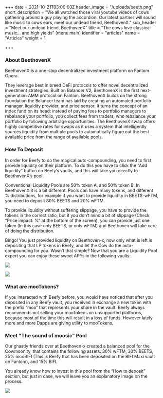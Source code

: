 +++
date = 2021-10-21T03:00:00Z
header_image = "/uploads/beeth.png"
short_description = "We all watched those viral youtube videos of cows gathering around a guy playing the accordion. Our latest partner will sound like music to cows ears, meet our undead friend, BeethovenX."
sub_header = "Meet our undead friend, BeethovenX"
title = "The cows love classical music... and high yields"
[menu.main]
identifier = "articles"
name = "Articles"
weight = 1

+++
### **About BeethovenX**

BeethovenX is a one-stop decentralized investment platform on Fantom Opera.

They leverage best in breed DeFi protocols to offer novel decentralized investment strategies. Built on Balancer V2, BeethovenX is the first next-generation AMM protocol on Fantom. BeethovenX builds on the strong foundation the Balancer team has laid by creating an automated portfolio manager, liquidity provider, and price sensor. It turns the concept of an index fund on its head: instead of paying fees to portfolio managers to rebalance your portfolio, you collect fees from traders, who rebalance your portfolio by following arbitrage opportunities. The BeethovenX swap offers highly competitive rates for swaps as it uses a system that intelligently sources liquidity from multiple pools to automatically figure out the best available price from the range of available pools.

### **How To Deposit**

In order for Beefy to do the magical auto-compounding, you need to first provide liquidity on their platform. To do this you have to click the “Add liquidity” button on Beefy’s vaults, and this will take you directly to BeethovenX’s pool.

Conventional Liquidity Pools are 50% token A, and 50% token B. In BeethovenX it is a bit different. Pools can have many tokens, and different % distributions, for example if you want to provide liquidity in BEETS-wFTM, you need to deposit 80% BEETS and 20% wFTM.

To provide liquidity without suffering slippage, you have to provide the tokens in the correct ratio, but if you don’t mind a bit of slippage (Check “Price impact: %” at the bottom of the screen), you can provide just one token (In this case only BEETS, or only wFTM) and Beethoven will take care of doing the distribution.

Bingo! You just provided liquidity on Beethoven-x, now only what is left is depositing that LP tokens in Beefy, and let the Cow do the auto-compounding for you. Wasn’t that simple? Now that you are a Liquidity Pool expert you can enjoy these sweet APYs in the following vaults:

![](/uploads/beeth-new-vaults-2021-oct-1.png#center)

![](/uploads/beeth-new-vaults-2021-oct-2.png#center)

### **What are mooTokens?**

If you interacted with Beefy before, you would have noticed that after you deposited in any Beefy vault, you received in exchange a new token with the prefix “moo” that represents your share in the vault. Beefy always recommends not selling your mooTokens on unsupported platforms, because most of the time this will result in a loss of funds. However lately more and more Dapps are giving utility to mooTokens.

### **Meet "The sound of moosic" Pool** 

Our ghastly friends over at Beethoven-x created a balanced pool for the Cowmoonity, that contains the following assets: 30% wFTM, 30% BEETS, 25% mooBIFI (This is Beefy that has been deposited on the BIFI Maxi vault on Fantom), and 15% BIFI.

You already know how to invest in this pool from the “How to deposit” section, but just in case, we will leave you an explanatory image on the process.

![](/uploads/bifi-moobifi-balancer.png#center)